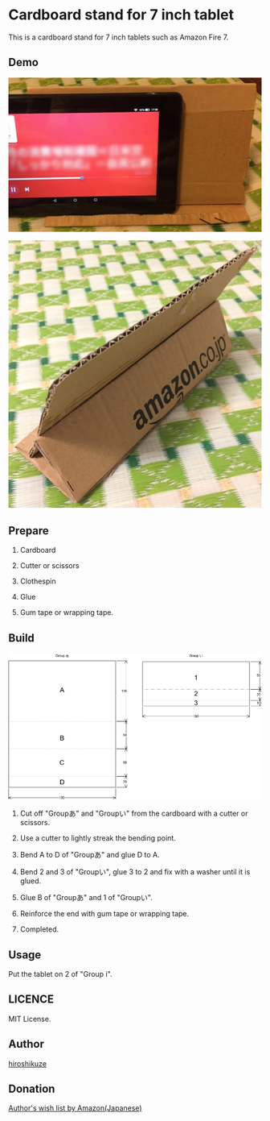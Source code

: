 # Cardboard stand for 7 inch tablet

This is a cardboard stand for 7 inch tablets such as Amazon Fire 7.

## Demo

![Near side](images/demo_near.jpg)

![Back side](images/demo_back.jpg)

## Prepare

1. Cardboard

2. Cutter or scissors

3. Clothespin

4. Glue

5. Gum tape or wrapping tape.

## Build

[![Drafting](images/drafting.png)](drafting.svg)

1. Cut off "Groupあ" and "Groupい" from the cardboard with a cutter or scissors.

2. Use a cutter to lightly streak the bending point.

3. Bend A to D of "Groupあ" and glue D to A.

4. Bend 2 and 3 of "Groupい", glue 3 to 2 and fix with a washer until it is glued.

5. Glue B of "Groupあ" and 1 of "Groupい".

6. Reinforce the end with gum tape or wrapping tape.

7. Completed.

## Usage

Put the tablet on 2 of "Group i".

## LICENCE

MIT License.

## Author

[hiroshikuze](https://github.com/hiroshikuze)

## Donation

[Author's wish list by Amazon(Japanese)](https://www.amazon.jp/hz/wishlist/ls/5BAWD0LZ89V9?ref_=wl_share)

